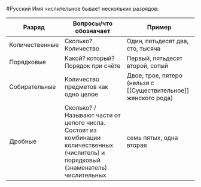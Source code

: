 #Русский 
Имя числительное бывает нескольких разрядов:

| Разряд         | Вопросы/что обозначает                                                                                                              | Пример                                                          |
| -------------- | ----------------------------------------------------------------------------------------------------------------------------------- | --------------------------------------------------------------- |
| Количественные | Сколько? Количество                                                                                                                 | Один, пятьдесят два, сто, тысяча                                |
| Порядковые     | Какой? который? Порядок при счёте                                                                                                   | Первый, пятьдесят второй, сотый                                 |
| Собирательные  | Количество предметов как одно целое                                                                                                 | Двое, трое, пятеро (нельзя с [[Существительное]] женского рода) |
| Дробные        | Сколько? / Называют части от целого числа. Состоят из комбинации количественных (числитель) и порядковый (знаменатель) числительных | семь пятых, одна вторая                                         |
